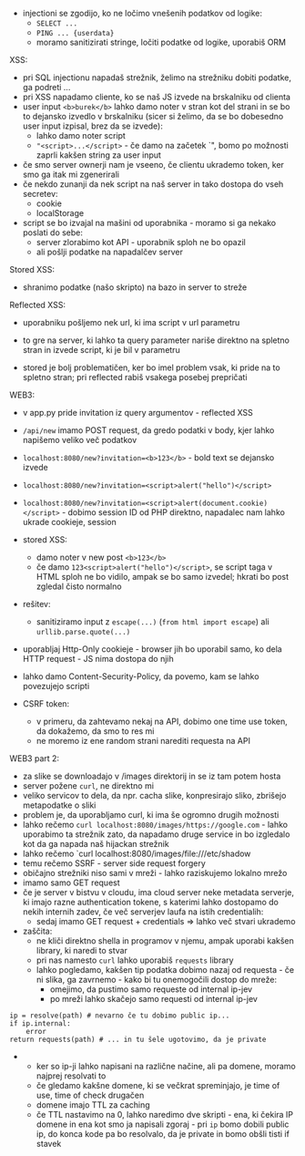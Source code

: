 - injectioni se zgodijo, ko ne ločimo vnešenih podatkov od logike:
	- `SELECT ...`
	- `PING ... {userdata}`
	- moramo sanitizirati stringe, ločiti podatke od logike, uporabiš ORM

XSS:
- pri SQL injectionu napadaš strežnik, želimo na strežniku dobiti podatke, ga podreti ...
- pri XSS napadamo cliente, ko se naš JS izvede na brskalniku od clienta
- user input `<b>burek</b>` lahko damo noter v stran kot del strani in se bo to dejansko izvedlo v brskalniku (sicer si želimo, da se bo dobesedno user input izpisal, brez da se izvede):
	- lahko damo noter script
	- `"<script>...</script>` - če damo na začetek `", bomo po možnosti zaprli kakšen string za user input
- če smo server ownerji nam je vseeno, če clientu ukrademo token, ker smo ga itak mi zgenerirali
- če nekdo zunanji da nek script na naš server in tako dostopa do vseh secretev:
	- cookie
	- localStorage
- script se bo izvajal na mašini od uporabnika - moramo si ga nekako poslati do sebe:
	- server zlorabimo kot API - uporabnik sploh ne bo opazil
	- ali pošlji podatke na napadalčev server

Stored XSS:
- shranimo podatke (našo skripto) na bazo in server to streže

Reflected XSS:
- uporabniku pošljemo nek url, ki ima script v url parametru
- to gre na server, ki lahko ta query parameter nariše direktno na spletno stran in izvede script, ki je bil v parametru

- stored je bolj problematičen, ker bo imel problem vsak, ki pride na to spletno stran; pri reflected rabiš vsakega posebej prepričati

WEB3:
- v app.py pride invitation iz query argumentov - reflected XSS
- `/api/new` imamo POST request, da gredo podatki v body, kjer lahko napišemo veliko več podatkov
- `localhost:8080/new?invitation=<b>123</b>` - bold text se dejansko izvede
- `localhost:8080/new?invitation=<script>alert("hello")</script>`
- `localhost:8080/new?invitation=<script>alert(document.cookie)</script>` - dobimo session ID od PHP direktno, napadalec nam lahko ukrade cookieje, session
- stored XSS:
	- damo noter v new post `<b>123</b>`
	- če damo `123<script>alert("hello")</script>`, se script taga v HTML sploh ne bo vidilo, ampak se bo samo izvedel; hkrati bo post zgledal čisto normalno
- rešitev:
	- sanitiziramo input z `escape(...)` (`from html import escape`) ali `urllib.parse.quote(...)`

- uporabljaj Http-Only cookieje - browser jih bo uporabil samo, ko dela HTTP request - JS nima dostopa do njih
- lahko damo Content-Security-Policy, da povemo, kam se lahko povezujejo scripti
- CSRF token:
	- v primeru, da zahtevamo nekaj na API, dobimo one time use token, da dokažemo, da smo to res mi
	- ne moremo iz ene random strani narediti requesta na API

WEB3 part 2:
- za slike se downloadajo v /images direktorij in se iz tam potem hosta
- server požene `curl`, ne direktno mi
- veliko servicov to dela, da npr. cacha slike, konpresirajo sliko, zbrišejo metapodatke o sliki
- problem je, da uporabljamo curl, ki ima še ogromno drugih možnosti
- lahko rečemo `curl localhost:8080/images/https://google.com` - lahko uporabimo ta strežnik zato, da napadamo druge service in bo izgledalo kot da ga napada naš hijackan strežnik
- lahko rečemo `curl localhost:8080/images/file:///etc/shadow
- temu rečemo SSRF - server side request forgery
- običajno strežniki niso sami v mreži - lahko raziskujemo lokalno mrežo
- imamo samo GET request
- če je server v bistvu v cloudu, ima cloud server neke metadata serverje, ki imajo razne authentication tokene, s katerimi lahko dostopamo do nekih internih zadev, če več serverjev laufa na istih credentialih:
	- sedaj imamo GET request + credentials => lahko več stvari ukrademo
- zaščita:
	- ne kliči direktno shella in programov v njemu, ampak uporabi kakšen library, ki naredi to stvar
	- pri nas namesto `curl` lahko uporabiš `requests` library
	- lahko pogledamo, kakšen tip podatka dobimo nazaj od requesta - če ni slika, ga zavrnemo - kako bi tu onemogočili dostop do mreže:
		- omejimo, da pustimo samo requeste od internal ip-jev
		- po mreži lahko skačejo samo requesti od internal ip-jev
```
ip = resolve(path) # nevarno če tu dobimo public ip...
if ip.internal:
	error
return requests(path) # ... in tu šele ugotovimo, da je private
```
- 
	- ker so ip-ji lahko napisani na različne načine, ali pa domene, moramo najprej resolvati to
	- če gledamo kakšne domene, ki se večkrat spreminjajo, je time of use, time of check drugačen
	- domene imajo TTL za caching
	- če TTL nastavimo na 0, lahko naredimo dve skripti - ena, ki čekira IP domene in ena kot smo ja napisali zgoraj - pri `ip` bomo dobili public ip, do konca kode pa bo resolvalo, da je private in bomo obšli tisti if stavek